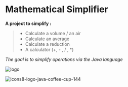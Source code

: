﻿# Mathematical Simplifier
 
**A project to simplify  :**
> - Calculate a volume / an air 
> - Calculate an average 
> - Calculate a reduction 
> - A calculator (+, - , / , *)

*The goal is to simplify operations via the Java language*

![logo](https://user-images.githubusercontent.com/47704223/128952330-d92597d7-9cda-498a-8bd8-eca54de89661.png)

![icons8-logo-java-coffee-cup-144](https://user-images.githubusercontent.com/47704223/128952537-f63686c5-20d7-4ccb-bed3-b352e6a83427.png)




